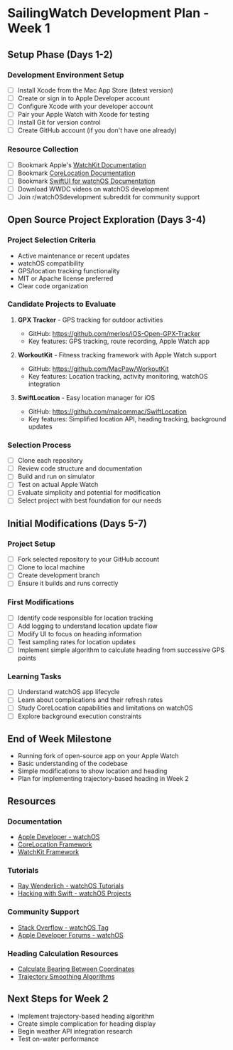 # SailingWatch Development Plan - Week 1

## Setup Phase (Days 1-2)

### Development Environment Setup
- [ ] Install Xcode from the Mac App Store (latest version)
- [ ] Create or sign in to Apple Developer account
- [ ] Configure Xcode with your developer account
- [ ] Pair your Apple Watch with Xcode for testing
- [ ] Install Git for version control
- [ ] Create GitHub account (if you don't have one already)

### Resource Collection
- [ ] Bookmark Apple's [WatchKit Documentation](https://developer.apple.com/documentation/watchkit)
- [ ] Bookmark [CoreLocation Documentation](https://developer.apple.com/documentation/corelocation)
- [ ] Bookmark [SwiftUI for watchOS Documentation](https://developer.apple.com/documentation/watchos-apps/views-and-controls)
- [ ] Download WWDC videos on watchOS development
- [ ] Join r/watchOSdevelopment subreddit for community support

## Open Source Project Exploration (Days 3-4)

### Project Selection Criteria
- Active maintenance or recent updates
- watchOS compatibility
- GPS/location tracking functionality
- MIT or Apache license preferred
- Clear code organization

### Candidate Projects to Evaluate
1. **GPX Tracker** - GPS tracking for outdoor activities
   - GitHub: https://github.com/merlos/iOS-Open-GPX-Tracker
   - Key features: GPS tracking, route recording, Apple Watch app

2. **WorkoutKit** - Fitness tracking framework with Apple Watch support
   - GitHub: https://github.com/MacPaw/WorkoutKit
   - Key features: Location tracking, activity monitoring, watchOS integration

3. **SwiftLocation** - Easy location manager for iOS
   - GitHub: https://github.com/malcommac/SwiftLocation
   - Key features: Simplified location API, heading tracking, background updates

### Selection Process
- [ ] Clone each repository
- [ ] Review code structure and documentation
- [ ] Build and run on simulator
- [ ] Test on actual Apple Watch
- [ ] Evaluate simplicity and potential for modification
- [ ] Select project with best foundation for our needs

## Initial Modifications (Days 5-7)

### Project Setup
- [ ] Fork selected repository to your GitHub account
- [ ] Clone to local machine
- [ ] Create development branch
- [ ] Ensure it builds and runs correctly

### First Modifications
- [ ] Identify code responsible for location tracking
- [ ] Add logging to understand location update flow
- [ ] Modify UI to focus on heading information
- [ ] Test sampling rates for location updates
- [ ] Implement simple algorithm to calculate heading from successive GPS points

### Learning Tasks
- [ ] Understand watchOS app lifecycle
- [ ] Learn about complications and their refresh rates
- [ ] Study CoreLocation capabilities and limitations on watchOS
- [ ] Explore background execution constraints

## End of Week Milestone
- Running fork of open-source app on your Apple Watch
- Basic understanding of the codebase
- Simple modifications to show location and heading
- Plan for implementing trajectory-based heading in Week 2

## Resources

### Documentation
- [Apple Developer - watchOS](https://developer.apple.com/watchos/)
- [CoreLocation Framework](https://developer.apple.com/documentation/corelocation)
- [WatchKit Framework](https://developer.apple.com/documentation/watchkit)

### Tutorials
- [Ray Wenderlich - watchOS Tutorials](https://www.raywenderlich.com/library?domain_ids%5B%5D=1&content_types%5B%5D=tutorial)
- [Hacking with Swift - watchOS Projects](https://www.hackingwithswift.com/watchos)

### Community Support
- [Stack Overflow - watchOS Tag](https://stackoverflow.com/questions/tagged/watchos)
- [Apple Developer Forums - watchOS](https://developer.apple.com/forums/tags/watchos)

### Heading Calculation Resources
- [Calculate Bearing Between Coordinates](https://www.movable-type.co.uk/scripts/latlong.html)
- [Trajectory Smoothing Algorithms](https://medium.com/analytics-vidhya/trajectory-smoothing-algorithms-65e22af2a486)

## Next Steps for Week 2
- Implement trajectory-based heading algorithm
- Create simple complication for heading display
- Begin weather API integration research
- Test on-water performance